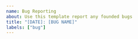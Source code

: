 ```yaml
---
name: Bug Reporting
about: Use this template report any founded bugs
title: "[DATE]: [BUG NAME]"
labels: ["bug"]
---
```

